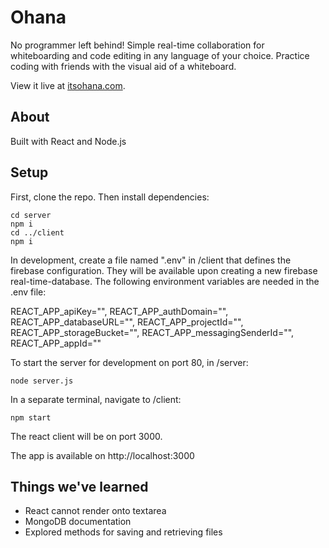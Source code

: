 # Ohana

No programmer left behind! Simple real-time collaboration for whiteboarding and code editing in any language of your choice. Practice coding with friends with the visual aid of a whiteboard.

View it live at [itsohana.com](https://itsohana.com).

## About

Built with React and Node.js  

## Setup
First, clone the repo. Then install dependencies:
```
cd server
npm i 
cd ../client
npm i 
```
In development, create a file named ".env" in /client that defines the firebase configuration. They will be available upon creating a new firebase real-time-database. The following environment variables are needed in the .env file:

REACT_APP_apiKey="",
REACT_APP_authDomain="",
REACT_APP_databaseURL="",
REACT_APP_projectId="",
REACT_APP_storageBucket="",
REACT_APP_messagingSenderId="",
REACT_APP_appId=""


To start the server for development on port 80, in /server:
```
node server.js
```
In a separate terminal, navigate to /client:
```
npm start
```
The react client will be on port 3000. 

The app is available on http://localhost:3000


## Things we've learned


- React cannot render onto textarea  
- MongoDB documentation  
- Explored methods for saving and retrieving files
